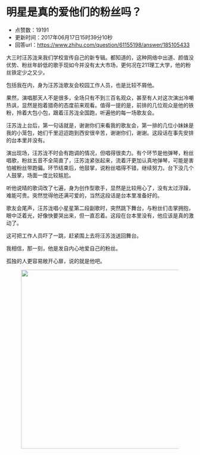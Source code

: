 # 明星是真的爱他们的粉丝吗？
- 点赞数：19191
- 更新时间：2017年06月17日15时39分10秒
- 回答url：https://www.zhihu.com/question/61155198/answer/185105433
<body>
 <p data-pid="oUUtyHzf">大三时汪苏泷来我们学校宣传自己的新专辑。都知道的，这种网络中出道、颜值没优势、粉丝年龄低的歌手现如今并没有太大市场，更何况在211理工大学，他的粉丝铁定少之又少。</p>
 <p data-pid="ffjAgm6C">包括我在内，身为汪苏泷歌友会校园工作人员，也是比较不屑他。</p>
 <p data-pid="OT60cgik">果然，演唱那天人不是很多，全场只有不到三百名观众，甚至有人对这次演出冷嘲热讽，显然是抱着猎奇的态度前来观看。值得一提的是，前排的几位观众是他的铁粉，拎着大包小包，跟着汪苏泷全国跑，听遍他的每一场歌友会。</p>
 <p data-pid="11oBMZGa">汪苏泷上台后，第一句话就是，谢谢你们来看我的歌友会，第一排的几位小妹妹是我的小笼包，她们千里迢迢跑到西安很辛苦，谢谢你们，谢谢。这段话在事先安排的台本里并没有。</p>
 <p data-pid="H2HDXmc_">演出现场，汪苏泷不时会有跑调的情况，但唱得很卖力。有个环节是他弹琴，粉丝唱歌，粉丝五音不全简直了，汪苏泷紧张起来，流着汗更加认真地弹琴，可能是害怕被粉丝带跑偏。环节结束后，他鼓掌，说粉丝唱得不错，继续努力。台下没几个人鼓掌，场面一度比较尴尬。</p>
 <p data-pid="zuBNrlZj">听他说晴的歌词改了七遍，身为创作型歌手，显然是比较用心了，没有太过浮躁，难能可贵。突然觉得他还满可爱的，当然这段话是台本里准备好的。</p>
 <p data-pid="BSPbNd0A">歌友会尾声，汪苏泷唱小星星第二段副歌时，突然跳下舞台，与粉丝们击掌拥抱，眼中泛着光，好像快要哭出来，但一直忍着。这段在台本里没有，他应该是真的激动了。</p>
 <p data-pid="wSJYDCbO">这可把工作人员吓了一跳，赶紧围上去将汪苏泷送回舞台。</p>
 <p data-pid="LE95Hk8N">我相信，那一刻，他是发自内心地爱自己的粉丝。</p>
 <p data-pid="irQ8skJ8">孤独的人更容易敞开心扉，说的就是他吧。</p>
 <figure>
  <img data-rawheight="864" src="https://picx.zhimg.com/50/v2-c9c97adebee2735b6ad1b1fdc285ea02_720w.jpg?source=1940ef5c" data-rawwidth="480" data-original-token="v2-c9c97adebee2735b6ad1b1fdc285ea02" class="origin_image zh-lightbox-thumb" width="480" data-original="https://pica.zhimg.com/v2-c9c97adebee2735b6ad1b1fdc285ea02_r.jpg?source=1940ef5c">
 </figure>
</body>